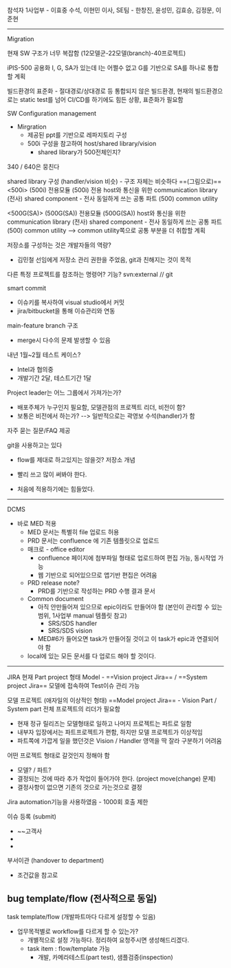 참석자
1사업부 - 이효중 수석, 이현민 이사, 
SE팀 - 한창진, 윤성민, 김효승, 김정문, 이준현

---
Migration

현재 SW 구조가 너무 복잡함 (12모델군-22모델(branch)-40프로젝트)

iPIS-500 공용화
I, G, SA가 있는데 I는 어쩔수 없고 G를 기반으로 SA를 하나로 통합할 계획

빌드환경의 표준화 - 절대경로/상대경로 등 통합되지 않은 빌드환경, 현재의 빌드환경으로는 static test를 넘어 CI/CD를 하기에도 힘든 상황, 표준화가 필요함

SW Configuration management
- Mirgration 
	- 제공된 ppt를 기반으로 레파지토리 구성
	- 500i 구성을 참고하여 host/shared library/vision 
		- shared library가 500전체인지?

340 / 640은 뭉친다

shared library 구성 (handler/vision 비슷) - 구조 자체는 비슷하다 ==(그림으로)==
<500i>
(500i) 전용모듈
(500i) 전용 host와 통신을 위한 communication library
(전사) shared component - 전사 동일하게 쓰는 공통 파트
(500) common utility

<500G(SA)>
(500G(SA)) 전용모듈
(500G(SA)) host와 통신을 위한 communication library
(전사) shared component - 전사 동일하게 쓰는 공통 파트
(500) common utility
--> common utility쪽으로 공통 부분을 더 취합할 계획

저장소를 구성하는 것은 개발자들의 역량?
- 김민철 선임에게 저장소 관리 권한을 주었음, git과 친해지는 것이 목적

다른 특정 프로젝트를 참조하는 명령어? 기능?
svn:external // git 

smart commit
- 이슈키를 복사하여 visual studio에서 커밋
- jira/bitbucket을 통해 이슈관리와 연동

main-feature branch 구조
- merge시 다수의 문제 발생할 수 있음

내년 1월~2월 테스트 케이스?
- Intel과 협의중
- 개발기간 2달, 테스트기간 1달

Project leader는 어느 그룹에서 가져가는가?
- 배포주체가 누구인지 필요함, 모델관점의 프로젝트 리더, 비전이 함?
- 보통은 비전에서 하는가? --> 일반적으로는 곽영보 수석(handler)가 함

자주 묻는 질문/FAQ 제공





git을 사용하고는 있다
- flow를 제대로 하고있지는 않을것? 저장소 개념


- 빨리 쓰고 많이 써봐야 한다.
- 처음에 적용하기에는 힘들었다.
- ---
DCMS
- 바로 MED 적용
	- MED 문서는 특별히 file 업로드 허용
	- PRD 문서는 confluence 에 기존 템플릿으로 업로드
	- 매크로 - office editor
		- confluence 페이지에 첨부파일 형태로 업로드하여 편집 가능, 동시작업 가능
		- 웹 기반으로 되어있으므로 앱기반 편집은 어려움
	- PRD release note?
		- PRD를 기반으로 작성하는 PRD 수행 결과 문서
	- Common document
		- 아직 안만들어져 있으므로 epic이라도 만들어야 함 (본인이 관리할 수 있는 범위, 1사업부 manual 템플릿 참고)
			- SRS/SDS handler
			- SRS/SDS vision
		- MED#6가 들어오면 task가 만들어질 것이고 이 task가 epic과 연결되어야 함
	- local에 있는 모든 문서를 다 업로드 해야 할 것이다.

---
JIRA
현재 Part project 형태
Model - ==Vision project Jira== / ==System project Jira==
모델에 접속하여 Test이슈 관리 가능

모델 프로젝트 (애자일의 이상적인 형태)
==Model project Jira== - Vision Part / System part
전체 프로젝트의 리더가 필요함

- 현재 정규 릴리즈는 모델형태로 일하고 나머지 프로젝트는 파트로 일함
- 내부자 입장에서는 파트프로젝트가 편함, 하지만 모델 프로젝트가 이상적임
- 파트쪽에 가깝게 일을 했던것은 Vision / Handler 영역을 딱 잘라 구분하기 어려움

어떤 프로젝트 형태로 갈것인지 정해야 함
- 모델? / 파트?
- 결정되는 것에 따라 추가 작업이 들어가야 한다. (project move(change) 문제)
- 결정사항이 없으면 기존의 것으로 가는것으로 결정

Jira automation기능을 사용하였음 - 1000회 호출 제한

이슈 등록 (submit)
- ~~고객사
- 
- 

부서이관 (handover to department)
- 조건값을 참고로 

bug template/flow (전사적으로 동일)
- 
task template/flow (개발파트마다 다르게 설정할 수 있음)
- 업무목적별로 workflow를 다르게 할 수 있는가?
	- 개별적으로 설정 가능하다. 정리하여 요청주시면 생성해드리겠다.
	- task item : flow/template 가능
		- 개발, 카메라테스트(part test), 샘플검증(inspection)